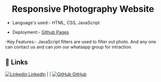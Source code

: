 

<h1 align="center">Responsive Photography Website</h1>


- Language's used:- HTML, CSS, JavaScript

- Deployment:- [Github Pages](https://salvador001.github.io/photoprobes/)

-Key Features:- JavaScript filters are used to filter out photo. And any one can contact us and can join our whatsapp group for intraction. 

## 🔗 Links
[![Linkedin](https://i.stack.imgur.com/gVE0j.png) LinkedIn](https://www.linkedin.com/in/nikhil-soni-435b13217)
|
|
[![GitHub](https://i.stack.imgur.com/tskMh.png) GitHub](https://github.com/salvador001)









